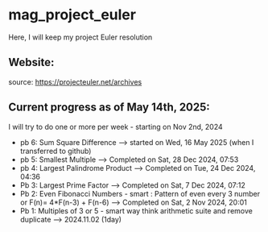 # mag_project_euler
Here, I will keep my project Euler resolution

## Website: 
source: https://projecteuler.net/archives

## Current progress as of May 14th, 2025: 
I will try to do one or more per week - starting on Nov 2nd, 2024
- pb 6: Sum Square Difference --> started on Wed, 16 May 2025 (when I transferred to github)
- pb 5: Smallest Multiple --> Completed on Sat, 28 Dec 2024, 07:53
- pb 4: Largest Palindrome Product -->  Completed on Tue, 24 Dec 2024, 04:36
- Pb 3: Largest Prime Factor --> Completed on Sat, 7 Dec 2024, 07:12
- Pb 2: Even Fibonacci Numbers - smart : Pattern of even every 3 number or F(n)= 4*F(n-3) + F(n-6) --> Completed on Sat, 2 Nov 2024, 20:01
- Pb 1: Multiples of 3 or 5 - smart way think arithmetic suite and remove duplicate --> 2024.11.02 (1day)

